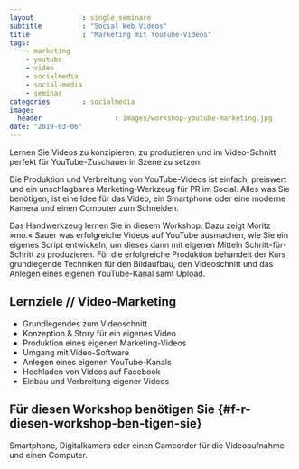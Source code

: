 ```yaml
---
layout            : single_seminare
subtitle          : "Social Web Videos"
title             : "Marketing mit YouTube-Videos"
tags:
    - marketing
    - youtube
    - video
    - socialmedia
    - social-media
    - seminar
categories        : socialmedia
image:
  header                  : images/workshop-youtube-marketing.jpg
date: "2019-03-06"
---
```

Lernen Sie Videos zu konzipieren, zu produzieren und im Video-Schnitt perfekt für YouTube-Zuschauer in Szene zu setzen.
<!--more-->

Die Produktion und Verbreitung von YouTube-Videos ist einfach, preiswert und ein unschlagbares
Marketing-Werkzeug für PR im Social. Alles was Sie benötigen, ist eine Idee für das Video, ein Smartphone oder eine moderne Kamera und einen Computer zum Schneiden.

Das Handwerkzeug lernen Sie in diesem Workshop. Dazu zeigt Moritz »mo.« Sauer was erfolgreiche Videos auf YouTube ausmachen, wie Sie ein eigenes Script entwickeln, um dieses dann mit eigenen Mitteln Schritt-für-Schritt zu produzieren. Für die erfolgreiche Produktion behandelt der Kurs grundlegende Techniken für den Bildaufbau, den Videoschnitt und das Anlegen eines eigenen YouTube-Kanal samt Upload.

## Lernziele // Video-Marketing

-   Grundlegendes zum Videoschnitt
-   Konzeption & Story für ein eigenes Video
-   Produktion eines eigenen Marketing-Videos
-   Umgang mit Video-Software
-   Anlegen eines eigenen YouTube-Kanals
-   Hochladen von Videos auf Facebook
-   Einbau und Verbreitung eigener Videos

## Für diesen Workshop benötigen Sie {#f-r-diesen-workshop-ben-tigen-sie}

Smartphone, Digitalkamera oder einen Camcorder für die Videoaufnahme und
einen Computer.
